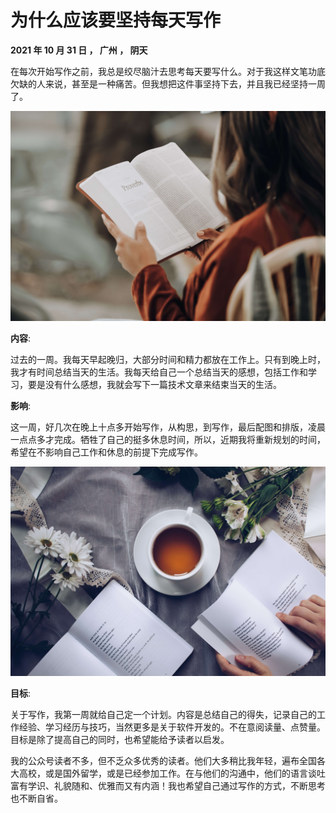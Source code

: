 # 为什么应该要坚持每天写作

**2021 年 10 月 31 日 ， 广州 ， 阴天**

在每次开始写作之前，我总是绞尽脑汁去思考每天要写什么。对于我这样文笔功底欠缺的人来说，甚至是一种痛苦。但我想把这件事坚持下去，并且我已经坚持一周了。

![211031-01.jpg](../img/211031-01.jpg)

**内容**:

过去的一周。我每天早起晚归，大部分时间和精力都放在工作上。只有到晚上时，我才有时间总结当天的生活。我每天给自己一个总结当天的感想，包括工作和学习，要是没有什么感想，我就会写下一篇技术文章来结束当天的生活。

**影响**:

这一周，好几次在晚上十点多开始写作，从构思，到写作，最后配图和排版，凌晨一点点多才完成。牺牲了自己的挺多休息时间，所以，近期我将重新规划的时间，希望在不影响自己工作和休息的前提下完成写作。

![211031-02.jpg](../img/211031-02.jpg)

**目标**:

关于写作，我第一周就给自己定一个计划。内容是总结自己的得失，记录自己的工作经验、学习经历与技巧，当然更多是关于软件开发的。不在意阅读量、点赞量。目标是除了提高自己的同时，也希望能给予读者以启发。

我的公众号读者不多，但不乏众多优秀的读者。他们大多稍比我年轻，遍布全国各大高校，或是国外留学，或是已经参加工作。在与他们的沟通中，他们的语言谈吐富有学识、礼貌随和、优雅而又有内涵！我也希望自己通过写作的方式，不断思考也不断自省。
